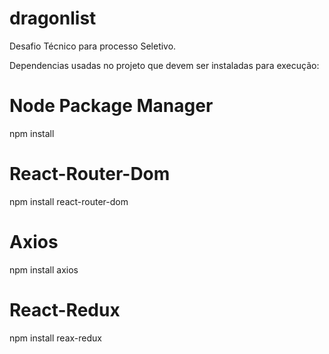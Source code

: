 # dragonlist
Desafio Técnico para processo Seletivo.

Dependencias usadas no projeto que devem ser instaladas para execução:

# Node Package Manager
  npm install
# React-Router-Dom
  npm install react-router-dom
# Axios
  npm install axios
# React-Redux
  npm install reax-redux
  
